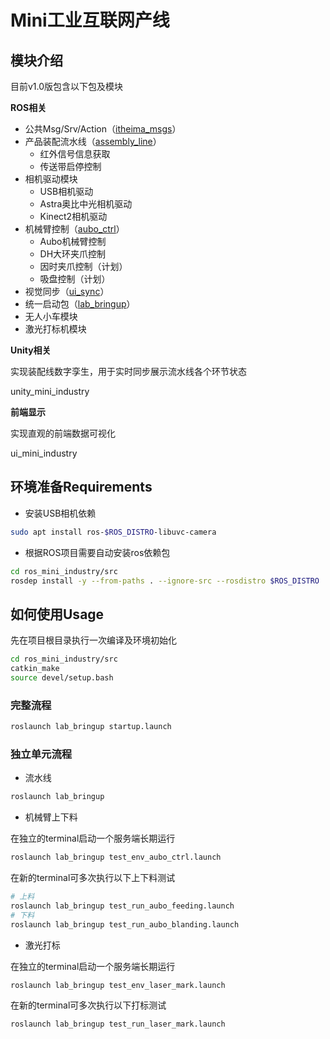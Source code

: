 # Mini工业互联网产线


## 模块介绍
目前v1.0版包含以下包及模块

**ROS相关**

- 公共Msg/Srv/Action（[itheima_msgs](src/itheima_msgs)）
- 产品装配流水线（[assembly_line](src/assembly_line)）
  - 红外信号信息获取
  - 传送带启停控制
- 相机驱动模块
  - USB相机驱动
  - Astra奥比中光相机驱动
  - Kinect2相机驱动
- 机械臂控制（[aubo_ctrl](src/aubo_ctrl)）
  - Aubo机械臂控制
  - DH大环夹爪控制
  - 因时夹爪控制（计划）
  - 吸盘控制（计划）
- 视觉同步（[ui_sync](src/ui_sync)）
- 统一启动包（[lab_bringup](src/lab_bringup)）
- 无人小车模块
- 激光打标机模块

**Unity相关**

实现装配线数字孪生，用于实时同步展示流水线各个环节状态

unity_mini_industry

**前端显示**

实现直观的前端数据可视化

ui_mini_industry


## 环境准备Requirements

- 安装USB相机依赖
```bash
sudo apt install ros-$ROS_DISTRO-libuvc-camera
```

- 根据ROS项目需要自动安装ros依赖包
```bash
cd ros_mini_industry/src
rosdep install -y --from-paths . --ignore-src --rosdistro $ROS_DISTRO
```

## 如何使用Usage

先在项目根目录执行一次编译及环境初始化
```bash
cd ros_mini_industry/src
catkin_make
source devel/setup.bash
```

### 完整流程
```bash
roslaunch lab_bringup startup.launch
```

### 独立单元流程
- 流水线
```bash
roslaunch lab_bringup 
```

- 机械臂上下料

在独立的terminal启动一个服务端长期运行
```bash
roslaunch lab_bringup test_env_aubo_ctrl.launch
```

在新的terminal可多次执行以下上下料测试
```bash
# 上料
roslaunch lab_bringup test_run_aubo_feeding.launch
# 下料
roslaunch lab_bringup test_run_aubo_blanding.launch
```

- 激光打标

在独立的terminal启动一个服务端长期运行
```bash
roslaunch lab_bringup test_env_laser_mark.launch
```

在新的terminal可多次执行以下打标测试
```bash
roslaunch lab_bringup test_run_laser_mark.launch
```

